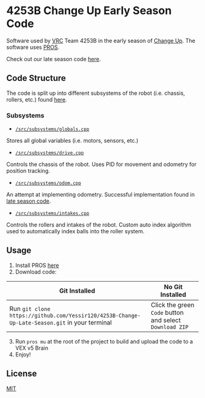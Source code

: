 # 4253B Change Up Early Season Code

Software used by [VRC](https://www.vexrobotics.com/v5/competition/vrc-current-game) Team 4253B in the early season of [Change Up](https://www.youtube.com/watch?v=Hxs0q9UoMDQ). The software uses [PROS](https://pros.cs.purdue.edu/).

Check out our late season code [here](https://github.com/Yessir120/4253B-Change-Up-Late-Season). 

## Code Structure

The code is split up into different subsystems of the robot (i.e. chassis, rollers, etc.) found [here](https://github.com/Yessir120/4253B-Change-Up-Early-Season/tree/master/src/subsystems). 

### Subsystems 

* [`/src/subsystems/globals.cpp`](src/subsystems/globals.cpp)

Stores all global variables (i.e. motors, sensors, etc.)

* [`/src/subsystems/drive.cpp`](src/subsystems/drive.cpp)

Controls the chassis of the robot. Uses PID for movement and odometry for position tracking. 

* [`/src/subsystems/odom.cpp`](src/subsystems/odom.cpp)

An attempt at implementing odometry. Successful implementation found in [late season code](https://github.com/Yessir120/4253B-Change-Up-Late-Season). 

* [`/src/subsystems/intakes.cpp`](src/subsystems/intakes.cpp)

Controls the rollers and intakes of the robot. Custom auto index algorithm used to automatically index balls into the roller system. 

## Usage

1. Install PROS [here](https://pros.cs.purdue.edu/v5/getting-started/index.html)
2. Download code: 

| Git Installed | No Git Installed |
|---|---|
| Run ``git clone https://github.com/Yessir120/4253B-Change-Up-Late-Season.git`` in your terminal | Click the green ``Code`` button and select ``Download ZIP`` |
3. Run ``pros mu`` at the root of the project to build and upload the code to a VEX v5 Brain
4. Enjoy!

## License
[MIT](https://choosealicense.com/licenses/mit/)
